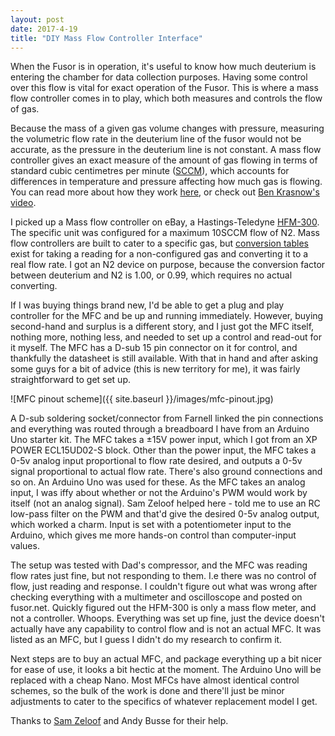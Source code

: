 ```yaml
---
layout: post
date: 2017-4-19
title: "DIY Mass Flow Controller Interface"
---
```


When the Fusor is in operation, it's useful to know how much deuterium is entering the chamber for data collection purposes.  Having some control over this flow is vital for exact operation of the Fusor.  This is where a mass flow controller comes in to play, which both measures and controls the flow of gas.

Because the mass of a given gas volume changes with pressure, measuring the volumetric flow rate in the deuterium line of the fusor would not be accurate, as the pressure in the deuterium line is not constant.  A mass flow controller gives an exact measure of the amount of gas flowing in terms of standard cubic centimetres per minute ([SCCM](https://en.wikipedia.org/wiki/SCCM_(flow_unit))), which accounts for differences in temperature and pressure affecting how much gas is flowing.  You can read more about how they work [here](http://mfchelp.com/mass-flow-controller-tutorial/theory-of-operation), or check out [Ben Krasnow's video](https://www.youtube.com/watch?v=BfdwD1V3jNk&t=310s).

I picked up a Mass flow controller on eBay, a Hastings-Teledyne [HFM-300](http://www.teledyne-hi.com/products-services/thermal-mass-flow/hfm-300-hfc-302).  The specific unit was configured for a maximum 10SCCM flow of N2.  Mass flow controllers are built to cater to a specific gas, but [conversion tables](https://www.mksinst.com/docs/ur/MFCGasCorrection.aspx) exist for taking a reading for a non-configured gas and converting it to a real flow rate.  I got an N2 device on purpose, because the conversion factor between deuterium and N2 is 1.00, or 0.99, which requires no actual converting.

If I was buying things brand new, I'd be able to get a plug and play controller for the MFC and be up and running immediately.  However, buying second-hand and surplus is a different story, and I just got the MFC itself, nothing more, nothing less, and needed to set up a control and read-out for it myself.  The MFC has a D-sub 15 pin connector on it for control, and thankfully the datasheet is still available.  With that in hand and after asking some guys for a bit of advice (this is new territory for me), it was fairly straightforward to get set up.  

![MFC pinout scheme]({{ site.baseurl }}/images/mfc-pinout.jpg)

A D-sub soldering socket/connector from Farnell linked the pin connections and everything was routed through a breadboard I have from an Arduino Uno starter kit.  The MFC takes a ±15V power input, which I got from an XP POWER ECL15UD02-S block.  Other than the power input, the MFC takes a 0-5v analog input proportional to flow rate desired, and outputs a 0-5v signal proportional to actual flow rate.  There's also ground connections and so on.  An Arduino Uno was used for these.  As the MFC takes an analog input, I was iffy about whether or not the Arduino's PWM would work by itself (not an analog signal).  Sam Zeloof helped here - told me to use an RC low-pass filter on the PWM and that'd give the desired 0-5v analog output, which worked a charm.  Input is set with a potentiometer input to the Arduino, which gives me more hands-on control than computer-input values.

The setup was tested with Dad's compressor, and the MFC was reading flow rates just fine, but not responding to them.  I.e there was no control of flow, just reading and response.  I couldn't figure out what was wrong after checking everything with a multimeter and oscilloscope and posted on fusor.net.  Quickly figured out the HFM-300 is only a mass flow meter, and not a controller.  Whoops.  Everything was set up fine, just the device doesn't actually have any capability to control flow and is not an actual MFC.  It was listed as an MFC, but I guess I didn't do my research to confirm it.

Next steps are to buy an actual MFC, and package everything up a bit nicer for ease of use, it looks a bit hectic at the moment.  The Arduino Uno will be replaced with a cheap Nano.  Most MFCs have almost identical control schemes, so the bulk of the work is done and there'll just be minor adjustments to cater to the specifics of whatever replacement model I get.

Thanks to [Sam Zeloof](http://sam.zeloof.xyz) and Andy Busse for their help.

